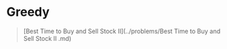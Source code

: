 # Greedy

> [Best Time to Buy and Sell Stock II](../problems/Best Time to Buy and Sell Stock II .md)
